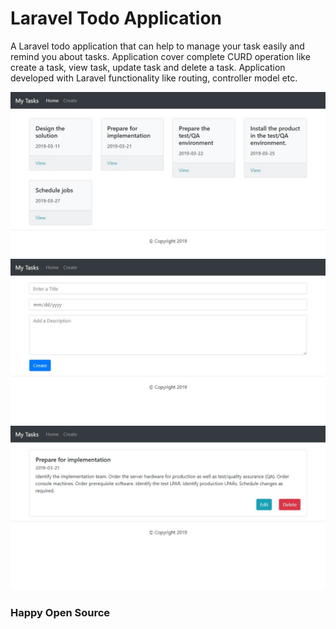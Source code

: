 # Laravel Todo Application

A Laravel todo application that can help to manage your task easily and remind you about tasks. Application cover complete CURD operation like create a task, view task, update task and delete a task. Application developed with Laravel functionality like routing, controller model etc.

<img src="3.jpg" >
<img src="2.jpg" >
<img src="1.jpg" >

### Happy Open Source 
